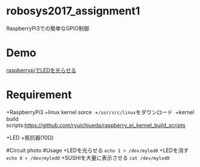 # robosys2017_assignment1
RaspberryPi3での簡単なGPIO制御
# Demo
[raspberrypiでLEDを光らせる](https://youtu.be/UoTKK444kJM)
# Requirement
+RaspberryPi3
+linux kernel sorce
  +`/usr/src/linux`をダウンロード
  +kernel build scripts:https://github.com/ryuichiueda/raspberry_pi_kernel_build_scripts
  
+LED
+抵抗器(10Ω)

#Circuit
photo
#Usage
+LEDを光らせる
`echo 1 > /dev/myled0`
+LEDを消す
`echo 0 > /dev/myled0`
+SUSHIを大量に表示させる
`cat /dev/myled0`
